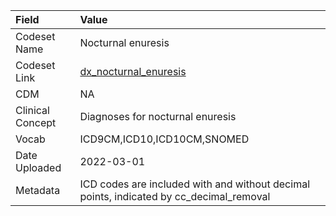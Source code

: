 |Field            |Value                                                                                   |
|:----------------|:---------------------------------------------------------------------------------------|
|Codeset Name     |Nocturnal enuresis                                                                      |
|Codeset Link     |[dx_nocturnal_enuresis](https://github.com/PEDSnet/Variable-Dictionary/blob/main/conditions/dx_nocturnal_enuresis.csv)|
|CDM              |NA                                                                                      |
|Clinical Concept |Diagnoses for nocturnal enuresis                                                        |
|Vocab            |ICD9CM,ICD10,ICD10CM,SNOMED                                                             |
|Date Uploaded    |2022-03-01                                                                              |
|Metadata         |ICD codes are included with and without decimal points, indicated by cc_decimal_removal |
